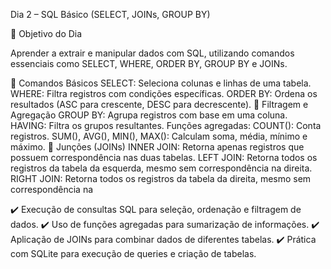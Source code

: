 Dia 2 – SQL Básico (SELECT, JOINs, GROUP BY)

🎯 Objetivo do Dia

Aprender a extrair e manipular dados com SQL, utilizando comandos essenciais como SELECT, WHERE, ORDER BY, GROUP BY e JOINs.

🔹 Comandos Básicos
SELECT: Seleciona colunas e linhas de uma tabela.
WHERE: Filtra registros com condições específicas.
ORDER BY: Ordena os resultados (ASC para crescente, DESC para decrescente).
🔹 Filtragem e Agregação
GROUP BY: Agrupa registros com base em uma coluna.
HAVING: Filtra os grupos resultantes.
Funções agregadas:
COUNT(): Conta registros.
SUM(), AVG(), MIN(), MAX(): Calculam soma, média, mínimo e máximo.
🔹 Junções (JOINs)
INNER JOIN: Retorna apenas registros que possuem correspondência nas duas tabelas.
LEFT JOIN: Retorna todos os registros da tabela da esquerda, mesmo sem correspondência na direita.
RIGHT JOIN: Retorna todos os registros da tabela da direita, mesmo sem correspondência na

✔️ Execução de consultas SQL para seleção, ordenação e filtragem de dados.
✔️ Uso de funções agregadas para sumarização de informações.
✔️ Aplicação de JOINs para combinar dados de diferentes tabelas.
✔️ Prática com SQLite para execução de queries e criação de tabelas.
